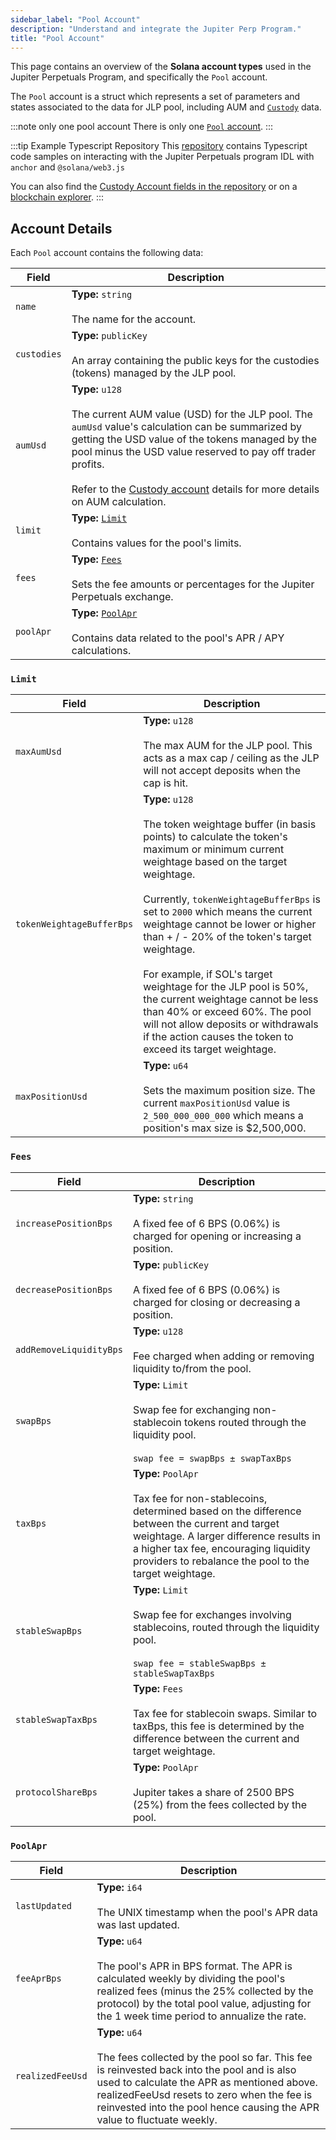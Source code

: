 ```yaml
---
sidebar_label: "Pool Account"
description: "Understand and integrate the Jupiter Perp Program."
title: "Pool Account"
---
```


<head>
    <title>Pool Account</title>
    <meta name="twitter:card" content="summary" />
</head>

This page contains an overview of the **Solana account types** used in the Jupiter Perpetuals Program, and specifically the `Pool` account.

The `Pool` account is a struct which represents a set of parameters and states associated to the data for JLP pool, including AUM and [`Custody`](./custody-account) data.

:::note only one pool account
There is only one [`Pool` account](https://solscan.io/account/5BUwFW4nRbftYTDMbgxykoFWqWHPzahFSNAaaaJtVKsq).
:::

:::tip Example Typescript Repository
This [repository](https://github.com/julianfssen/jupiter-perps-anchor-idl-parsing) contains Typescript code samples on interacting with the Jupiter Perpetuals program IDL with `anchor` and `@solana/web3.js`

You can also find the [Custody Account fields in the repository](https://github.com/julianfssen/jupiter-perps-anchor-idl-parsing/blob/1a0b5dc71081958895691047a9aa8ba51d2a8765/src/idl/jupiter-perpetuals-idl.ts#L2699) or on a [blockchain explorer](https://solscan.io/account/PERPHjGBqRHArX4DySjwM6UJHiR3sWAatqfdBS2qQJu#anchorProgramIdl).
:::

## Account Details

Each `Pool` account contains the following data:

| Field | Description |
| --- | --- |
| `name`       | **Type:** `string`<br /><br />The name for the account. |
| `custodies`  | **Type:** `publicKey`<br /><br />An array containing the public keys for the custodies (tokens) managed by the JLP pool. |
| `aumUsd`    | **Type:** `u128`<br /><br />The current AUM value (USD) for the JLP pool. The `aumUsd` value's calculation can be summarized by getting the USD value of the tokens managed by the pool minus the USD value reserved to pay off trader profits.<br /><br />Refer to the [Custody account](./custody-account) details for more details on AUM calculation. |
| `limit`      | **Type:** [`Limit`](#limit)<br /><br />Contains values for the pool's limits. |
| `fees`       | **Type:** [`Fees`](#fees)<br /><br />Sets the fee amounts or percentages for the Jupiter Perpetuals exchange. |
| `poolApr`    | **Type:** [`PoolApr`](#poolapr)<br /><br />Contains data related to the pool's APR / APY calculations. |

### `Limit`

| Field | Description |
| --- | --- |
| `maxAumUsd`               | **Type:** `u128`<br /><br />The max AUM for the JLP pool. This acts as a max cap / ceiling as the JLP will not accept deposits when the cap is hit. |
| `tokenWeightageBufferBps` | **Type:** `u128`<br /><br />The token weightage buffer (in basis points) to calculate the token's maximum or minimum current weightage based on the target weightage.<br /><br />Currently, `tokenWeightageBufferBps` is set to `2000` which means the current weightage cannot be lower or higher than + / - 20% of the token's target weightage.<br /><br />For example, if SOL's target weightage for the JLP pool is 50%, the current weightage cannot be less than 40% or exceed 60%. The pool will not allow deposits or withdrawals if the action causes the token to exceed its target weightage. |
| `maxPositionUsd`          | **Type:** `u64`<br /><br />Sets the maximum position size. The current `maxPositionUsd` value is `2_500_000_000_000` which means a position's max size is $2,500,000. |

### `Fees`

| Field | Description |
| --- | --- |
| `increasePositionBps`     | **Type:** `string`<br /><br />A fixed fee of 6 BPS (0.06%) is charged for opening or increasing a position. |
| `decreasePositionBps`     | **Type:** `publicKey`<br /><br />A fixed fee of 6 BPS (0.06%) is charged for closing or decreasing a position. |
| `addRemoveLiquidityBps`   | **Type:** `u128`<br /><br />Fee charged when adding or removing liquidity to/from the pool. |
| `swapBps`                 | **Type:** `Limit`<br /><br />Swap fee for exchanging non-stablecoin tokens routed through the liquidity pool.<br /><br />`swap fee = swapBps ± swapTaxBps` |
| `taxBps`                  | **Type:** `PoolApr`<br /><br />Tax fee for non-stablecoins, determined based on the difference between the current and target weightage. A larger difference results in a higher tax fee, encouraging liquidity providers to rebalance the pool to the target weightage. |
| `stableSwapBps`           | **Type:** `Limit`<br /><br />Swap fee for exchanges involving stablecoins, routed through the liquidity pool.<br /><br />`swap fee = stableSwapBps ± stableSwapTaxBps` |
| `stableSwapTaxBps`        | **Type:** `Fees`<br /><br />Tax fee for stablecoin swaps. Similar to taxBps, this fee is determined by the difference between the current and target weightage. |
| `protocolShareBps`        | **Type:** `PoolApr`<br /><br />Jupiter takes a share of 2500 BPS (25%) from the fees collected by the pool. |

### `PoolApr`

| Field | Description |
| --- | --- |
| `lastUpdated`      | **Type:** `i64`<br /><br />The UNIX timestamp when the pool's APR data was last updated. |
| `feeAprBps`        | **Type:** `u64`<br /><br />The pool's APR in BPS format. The APR is calculated weekly by dividing the pool's realized fees (minus the 25% collected by the protocol) by the total pool value, adjusting for the 1 week time period to annualize the rate. |
| `realizedFeeUsd`   | **Type:** `u64`<br /><br />The fees collected by the pool so far. This fee is reinvested back into the pool and is also used to calculate the APR as mentioned above. realizedFeeUsd resets to zero when the fee is reinvested into the pool hence causing the APR value to fluctuate weekly. |

